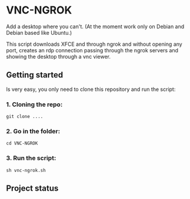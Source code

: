 # VNC-NGROK

Add a desktop where you can't. (At the moment work only on Debian and Debian based like Ubuntu.)

This script downloads XFCE and through ngrok and without opening any port, creates an rdp connection passing through the ngrok servers and showing the desktop through a vnc viewer.

## Getting started

Is very easy, you only need to clone this repository and run the script:

### 1. Cloning the repo:

```
git clone ....

```
### 2. Go in the folder:

```
cd VNC-NGROK

```
### 3. Run the script:

```
sh vnc-ngrok.sh

```

## Project status

